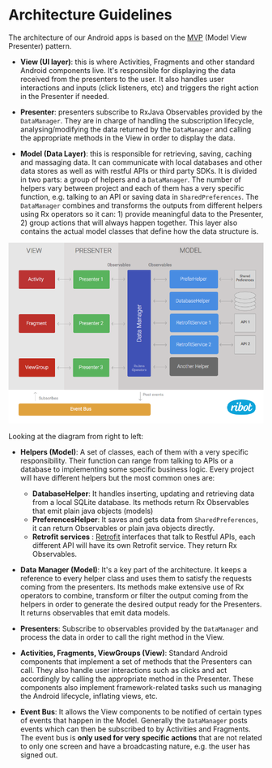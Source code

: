 # Architecture Guidelines

The architecture of our Android apps is based on the [MVP](https://en.wikipedia.org/wiki/Model%E2%80%93view%E2%80%93presenter) (Model View Presenter) pattern.  

* __View (UI layer)__: this is where Activities, Fragments and other standard Android components live. It's responsible for displaying the data received from the presenters to the user. It also handles user interactions and inputs (click listeners, etc) and triggers the right action in the Presenter if needed.

* __Presenter__: presenters subscribe to RxJava Observables provided by the `DataManager`. They are in charge of handling the subscription lifecycle, analysing/modifying the data returned by the `DataManager` and calling the appropriate methods in the View in order to display the data.

* __Model (Data Layer)__: this is responsible for retrieving, saving, caching and massaging data. It can communicate with local databases and other data stores as well as with restful APIs or third party SDKs. It is divided in two parts: a group of helpers and a `DataManager`. The number of helpers vary between project and each of them has a very specific function, e.g. talking to an API or saving data in `SharedPreferences`. The `DataManager` combines and transforms the outputs from different helpers using Rx operators so it can: 1) provide meaningful data to the Presenter,  2) group actions that will always happen together. This layer also contains the actual model classes that define how the data structure is. 

![](architecture_diagram.png)

Looking at the diagram from right to left: 

* __Helpers (Model)__: A set of classes, each of them with a very specific responsibility. Their function can range from talking to APIs or a database to implementing some specific business logic. Every project will have different helpers but the most common ones are:
	- __DatabaseHelper__: It handles inserting, updating and retrieving data from a local SQLite database. Its methods return Rx Observables that emit plain java objects (models)	
	- __PreferencesHelper__: It saves and gets data from `SharedPreferences`, it can return Observables or plain java objects directly. 
	- __Retrofit services__ : [Retrofit](http://square.github.io/retrofit) interfaces that talk to Restful APIs, each different API will have its own Retrofit service. They return Rx Observables. 

* __Data Manager (Model)__: It's a key part of the architecture. It keeps a reference to every helper class and uses them to satisfy the requests coming from the presenters. Its methods make extensive use of Rx operators to combine, transform or filter the output coming from the helpers in order to generate the desired output ready for the Presenters. It returns observables that emit data models.

* __Presenters__: Subscribe to observables provided by the `DataManager` and process the data in order to call the right method in the View.

* __Activities, Fragments, ViewGroups (View)__: Standard Android components that implement a set of methods that the Presenters can call. They also handle user interactions such as clicks and act accordingly by calling the appropriate method in the Presenter. These components also implement framework-related tasks such us managing the Android lifecycle, inflating views, etc.

* __Event Bus__: It allows the View components to be notified of certain types of events that happen in the Model. Generally the  `DataManager` posts events which can then be subscribed to by Activities and Fragments. The event bus is __only used for very specific actions__ that are not related to only one screen and have a broadcasting nature, e.g. the user has signed out.